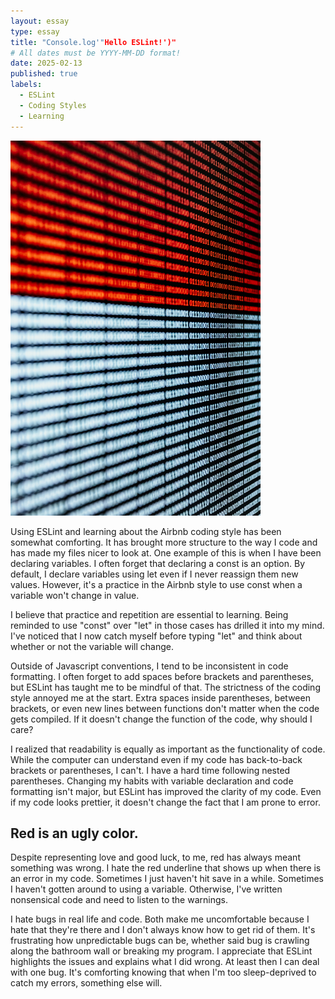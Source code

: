 ```yaml
---
layout: essay
type: essay
title: "Console.log'"Hello ESLint!')"
# All dates must be YYYY-MM-DD format!
date: 2025-02-13
published: true
labels:
  - ESLint
  - Coding Styles
  - Learning
---
```


<img width="400px" class="rounded float-end pe-4" src="../img/redwhitecode.jpg">

Using ESLint and learning about the Airbnb coding style has been somewhat comforting. It has brought more structure to the way I code and has made my files nicer to look at. One example of this is when I have been declaring variables. I often forget that declaring a const is an option. By default, I declare variables using let even if I never reassign them new values. However, it's a practice in the Airbnb style to use const when a variable won't change in value. 

I believe that practice and repetition are essential to learning. Being reminded to use "const" over "let" in those cases has drilled it into my mind. I've noticed that I now catch myself before typing "let" and think about whether or not the variable will change. 

Outside of Javascript conventions, I tend to be inconsistent in code formatting. I often forget to add spaces before brackets and parentheses, but ESLint has taught me to be mindful of that. The strictness of the coding style annoyed me at the start. Extra spaces inside parentheses, between brackets, or even new lines between functions don't matter when the code gets compiled. If it doesn't change the function of the code, why should I care? 

I realized that readability is equally as important as the functionality of code. While the computer can understand even if my code has back-to-back brackets or parentheses, I can't. I have a hard time following nested parentheses. Changing my habits with variable declaration and code formatting isn't major, but ESLint has improved the clarity of my code. Even if my code looks prettier, it doesn't change the fact that I am prone to error. 

## Red is an ugly color. 
Despite representing love and good luck, to me, red has always meant something was wrong. I hate the red underline that shows up when there is an error in my code. Sometimes I just haven't hit save in a while. Sometimes I haven't gotten around to using a variable. Otherwise, I've written nonsensical code and need to listen to the warnings. 

I hate bugs in real life and code. Both make me uncomfortable because I hate that they're there and I don't always know how to get rid of them.  It's frustrating how unpredictable bugs can be, whether said bug is crawling along the bathroom wall or breaking my program. I appreciate that ESLint highlights the issues and explains what I did wrong. At least then I can deal with one bug. It's comforting knowing that when I'm too sleep-deprived to catch my errors, something else will. 
